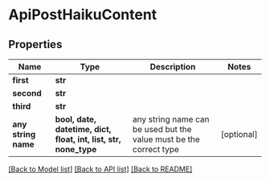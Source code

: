 # ApiPostHaikuContent


## Properties
Name | Type | Description | Notes
------------ | ------------- | ------------- | -------------
**first** | **str** |  | 
**second** | **str** |  | 
**third** | **str** |  | 
**any string name** | **bool, date, datetime, dict, float, int, list, str, none_type** | any string name can be used but the value must be the correct type | [optional]

[[Back to Model list]](../README.md#documentation-for-models) [[Back to API list]](../README.md#documentation-for-api-endpoints) [[Back to README]](../README.md)


